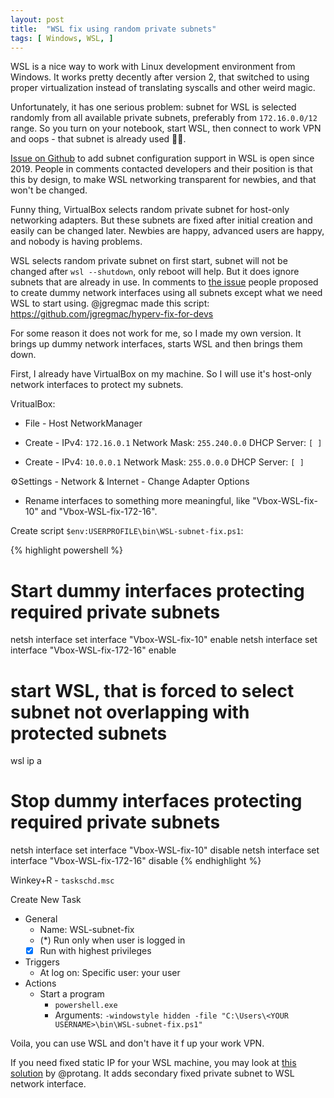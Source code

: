 ```yaml
---
layout: post
title:  "WSL fix using random private subnets"
tags: [ Windows, WSL, ]
---
```


WSL is a nice way to work with Linux development environment from Windows. It works pretty decently after version 2, that switched to using proper virtualization instead of translating syscalls and other weird magic.

Unfortunately, it has one serious problem: subnet for WSL is selected randomly from all available private subnets, preferably from `172.16.0.0/12` range. So you turn on your notebook, start WSL, then connect to work VPN and oops - that subnet is already used 🤷‍♂️.

[Issue on Github](https://github.com/microsoft/WSL/issues/4467) to add subnet configuration support in WSL is open since 2019. People in comments contacted developers and their position is that this  by design, to make WSL networking transparent for newbies, and that won't be changed.

Funny thing, VirtualBox selects random private subnet for host-only networking adapters. But these subnets are fixed after initial creation and easily can be changed later. Newbies are happy, advanced users are happy, and nobody is having problems.

WSL selects random private subnet on first start, subnet will not be changed after `wsl --shutdown`, only reboot will help. But it does ignore subnets that are already in use. In comments to [the issue](https://github.com/microsoft/WSL/issues/4467) people proposed to create dummy network interfaces using all subnets except what we need WSL to start using. @jgregmac made this script: https://github.com/jgregmac/hyperv-fix-for-devs

For some reason it does not work for me, so I made my own version. It brings up dummy network interfaces, starts WSL and then brings them down.

First, I already have VirtualBox on my machine. So I will use it's host-only network interfaces to protect my subnets.

VritualBox: 

* File - Host NetworkManager

* Create - IPv4: `172.16.0.1` Network Mask: `255.240.0.0` DHCP Server: `[ ]`
* Create - IPv4: `10.0.0.1` Network Mask: `255.0.0.0` DHCP Server: `[ ]`

⚙Settings - Network & Internet - Change Adapter Options

* Rename interfaces to something more meaningful, like "Vbox-WSL-fix-10" and "Vbox-WSL-fix-172-16".

Create script `$env:USERPROFILE\bin\WSL-subnet-fix.ps1`:

{% highlight powershell %}
# Start dummy interfaces protecting required private subnets
netsh interface set interface "Vbox-WSL-fix-10" enable
netsh interface set interface "Vbox-WSL-fix-172-16" enable

# start WSL, that is forced to select subnet not overlapping with protected subnets
wsl ip a

# Stop dummy interfaces protecting required private subnets
netsh interface set interface "Vbox-WSL-fix-10" disable
netsh interface set interface "Vbox-WSL-fix-172-16" disable
{% endhighlight %}

Winkey+R - `taskschd.msc`

Create New Task

* General
    * Name: WSL-subnet-fix
    * (*) Run only when user is logged in
    * [x] Run with highest privileges
* Triggers
    * At log on: Specific user: your user
* Actions
    * Start a program
        * `powershell.exe`
        * Arguments: `-windowstyle hidden -file "C:\Users\<YOUR USERNAME>\bin\WSL-subnet-fix.ps1"`

Voila, you can use WSL and don't have it f up your work VPN.

If you need fixed static IP for your WSL machine, you may look at [this solution](https://github.com/microsoft/WSL/issues/4210#issuecomment-648570493) by @protang. It adds secondary fixed private subnet to WSL network interface.
